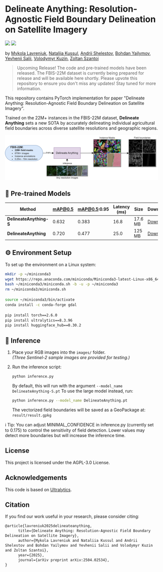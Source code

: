 # Delineate Anything: Resolution-Agnostic Field Boundary Delineation on Satellite Imagery
<a href='https://lavreniuk.github.io/Delineate-Anything/'><img src='https://img.shields.io/badge/Project-Page-Green'></a> <a href='https://arxiv.org/abs/2504.02534'><img src='https://img.shields.io/badge/Paper-Arxiv-red'></a>


by [Mykola Lavreniuk](https://scholar.google.com/citations?hl=en&user=-oFR-RYAAAAJ), [Nataliia Kussul](https://scholar.google.com/citations?user=e3TWBuwAAAAJ&hl=en), [Andrii Shelestov](https://scholar.google.com/citations?user=tqoQKZAAAAAJ&hl=en), [Bohdan Yailymov](https://scholar.google.com/citations?user=XaN-oukAAAAJ&hl=en), [Yevhenii Salii](https://scholar.google.com/citations?user=4jgAsBIAAAAJ&hl=en), [Volodymyr Kuzin](https://www.researchgate.net/profile/Volodymyr-Kuzin), [Zoltan Szantoi](https://scholar.google.com/citations?user=P_pyhi8AAAAJ&hl=en)

> Upcoming Release!
> The code and pre-trained models have been released. The FBIS-22M dataset is currently being prepared for release and will be available here shortly. Please upvote this repository to ensure you don't miss any updates! Stay tuned for more information.

This repository contains PyTorch implementation for paper "Delineate Anything: Resolution-Agnostic Field Boundary Delineation on Satellite Imagery". 

Trained on the 22M+ instances in the FBIS-22M dataset, **Delineate Anything** sets a new SOTA by accurately delineating individual agricultural field boundaries across diverse satellite resolutions and geographic regions.

![intro](figs/intro.jpg)

## 🔗 Pre-trained Models

| Method                 | mAP@0.5 | mAP@0.5:0.95 | Latency (ms) | Size     | Download |
|------------------------|---------|--------------|--------------|----------|----------|
| **DelineateAnything-S** | 0.632   | 0.383        | 16.8         | 17.6 MB  | [Download](https://huggingface.co/MykolaL/DelineateAnything/resolve/main/DelineateAnything-S.pt?download=true) |
| **DelineateAnything**   | 0.720   | 0.477        | 25.0         | 125 MB   | [Download](https://huggingface.co/MykolaL/DelineateAnything/resolve/main/DelineateAnything.pt?download=true) |

## ⚙️ Environment Setup

To set up the environment on a Linux system:

```bash
mkdir -p ~/miniconda3
wget https://repo.anaconda.com/miniconda/Miniconda3-latest-Linux-x86_64.sh -O ~/miniconda3/miniconda.sh
bash ~/miniconda3/miniconda.sh -b -u -p ~/miniconda3
rm ~/miniconda3/miniconda.sh

source ~/miniconda3/bin/activate
conda install -c conda-forge gdal

pip install torch==2.6.0
pip install ultralytics==8.3.96
pip install huggingface_hub==0.30.2
```

## 🚀 Inference

1. Place your RGB images into the `images/` folder.  
   _(Three Sentinel-2 sample images are provided for testing.)_

2. Run the inference script:

   ```bash
   python inference.py
   ```
   By default, this will run with the argument ```--model_name DelineateAnything-S.pt```
   To use the large model instead, run:
   ```bash
   python inference.py --model_name DelineateAnything.pt
   ```
   The vectorized field boundaries will be saved as a GeoPackage at:
   ```result/result.gpkg```


ℹ️ Tip: You can adjust MINIMAL_CONFIDENCE in inference.py (currently set to 0.175) to control the sensitivity of field detection. Lower values may detect more boundaries but will increase the inference time.


## License
This project is licensed under the AGPL-3.0 License.

## Acknowledgements
This code is based on [Ultralytics](https://github.com/ultralytics/ultralytics).

## Citation
If you find our work useful in your research, please consider citing:
```
@article{lavreniuk2025delineateanything,
      title={Delineate Anything: Resolution-Agnostic Field Boundary Delineation on Satellite Imagery}, 
      author={Mykola Lavreniuk and Nataliia Kussul and Andrii Shelestov and Bohdan Yailymov and Yevhenii Salii and Volodymyr Kuzin and Zoltan Szantoi},
      year={2025},
      journal={arXiv preprint arXiv:2504.02534},
}
```
